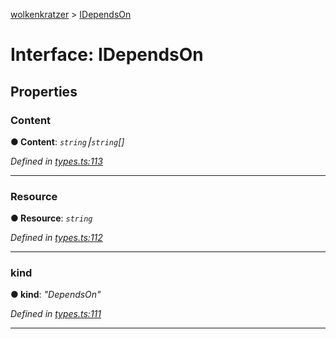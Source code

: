 [wolkenkratzer](../README.md) > [IDependsOn](../interfaces/idependson.md)



# Interface: IDependsOn


## Properties
<a id="content"></a>

###  Content

**●  Content**:  *`string`⎮`string`[]* 

*Defined in [types.ts:113](https://github.com/arminhammer/wolkenkratzer/blob/ee10d27/src/types.ts#L113)*





___

<a id="resource"></a>

###  Resource

**●  Resource**:  *`string`* 

*Defined in [types.ts:112](https://github.com/arminhammer/wolkenkratzer/blob/ee10d27/src/types.ts#L112)*





___

<a id="kind"></a>

###  kind

**●  kind**:  *"DependsOn"* 

*Defined in [types.ts:111](https://github.com/arminhammer/wolkenkratzer/blob/ee10d27/src/types.ts#L111)*





___


